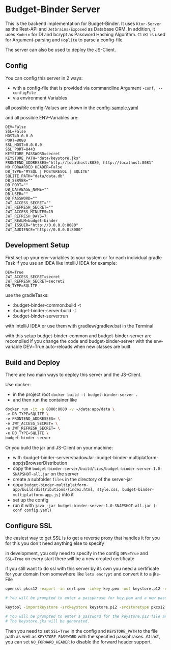 # Budget-Binder Server

This is the backend implementation for Budget-Binder.
It uses `Ktor-Server` as the Rest-API and `Jetbrains/Exposed` as Database ORM.
In addition, it uses `Kodein` for DI and bcrypt as Password Hashing Algorithm.
`CliKt` is used for Argument-parsing and `Hoplite` to parse a config-file.

The server can also be used to deploy the JS-Client. 

## Config

You can config this server in 2 ways:
- with a config-file that is provided via commandline Argument `-conf, --configFile`
- via environment Variables

all possible config-Values are shown in the [config-sample.yaml](https://github.com/choffmann/budget-binder/blob/main/budget-binder-server/data/config_sample.yaml)

and all possible ENV-Variables are:
```
DEV=False
SSL=False
HOST=0.0.0.0
PORT=8080
SSL_HOST=0.0.0.0
SSL_PORT=8443
KEYSTORE_PASSWORD=secret
KEYSTORE_PATH="data/keystore.jks"
FRONTEND_ADDRESSES="http://localhost:8080, http://localhost:8081"
NO_FORWARDED_HEADER=False
DB_TYPE="MYSQL | POSTGRESQL | SQLITE"
SQLITE_PATH="data/data.db"
DB_SERVER=""
DB_PORT=""
DB_DATABASE_NAME=""
DB_USER=""
DB_PASSWORD=""
JWT_ACCESS_SECRET=""
JWT_REFRESH_SECRET=""
JWT_ACCESS_MINUTES=15
JWT_REFRESH_DAYS=7
JWT_REALM=budget-binder
JWT_ISSUER="http://0.0.0.0:8080"
JWT_AUDIENCE="http://0.0.0.0:8080"
```

## Development Setup

First set up your env-variables to your system or for each individual gradle Task if you use an IDEA like IntelliJ IDEA for example:
```
DEV=True
JWT_ACCESS_SECRET=secret
JWT_REFRESH_SECRET=secret2
DB_TYPE=SQLITE
```

use the gradleTasks:
- :budget-binder-common:build -t
- :budget-binder-server:build -t
- :budget-binder-server:run

with IntelliJ IDEA or use them with gradlew/gradlew.bat in the Terminal

with this setup budget-binder-common and budget-binder-server are recompiled if you change the code and budget-binder-server with the env-variable DEV=True auto-reloads when new classes are built.

## Build and Deploy

There are two main ways to deploy this server and the JS-Client. 

Use docker:
- in the project root `docker build -t budget-binder-server .`
- and then run the container like
```bash
docker run -it -p 8080:8080 -v ~/data:app/data \
-e DB_TYPE=SQLITE \
-e FRONTEND_ADDRESSES= \
-e JWT_ACCESS_SECRET= \
-e JWT_REFRESH_SECRET= \
-e DB_TYPE=SQLITE \
budget-binder-server
```

Or you build the jar and JS-Client on your machine:
- with :budget-binder-server:shadowJar :budget-binder-multiplatform-app:jsBrowserDistribution
- copy the `budget-binder-server/build/libs/budget-binder-server-1.0-SNAPSHOT-all.jar` on the server
- create a subfolder `files` in the directory of the server-jar
- copy `budget-binder-multiplatform-app/build/distributions/{index.html, style.css, budget-binder-multiplatform-app.js}` into it
- set up the config
- run it with `java -jar budget-binder-server-1.0-SNAPSHOT-all.jar (-conf config.yaml)`

## Configure SSL
the easiest way to get SSL is to get a reverse proxy that handles it for you
for this you don't need anything else to specify

in development, you only need to specify in the config `DEV=True` and `SSL=True` on every start there will be a new created certificate

if you still want to do ssl with this server by its own you need a certificate for your domain from somewhere like `lets encrypt` and convert it to a jks-File

```bash
openssl pkcs12 -export -in cert.pem -inkey key.pem -out keystore.p12 -name "Budget Binder Server"

# You will be prompted to enter a passphrase for key.pem and a new password for keystore.p12.

keytool -importkeystore -srckeystore keystore.p12 -srcstoretype pkcs12 -destkeystore keystore.jks

# You will be prompted to enter a password for the keystore.p12 file and a new password for keystore.jks. 
# The keystore.jks will be generated.
```

Then you need to set `SSL=True` in the config and `KEYSTORE_PATH` to the file path as well as `KEYSTORE_PASSWORD` with the specified passphrases. At last, you can set `NO_FORWARD_HEADER` to disable the forward header support.
